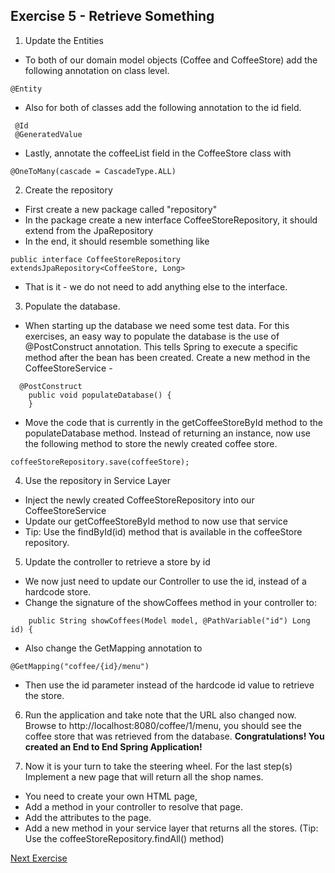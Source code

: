 ## Exercise 5 - Retrieve Something

1. Update the Entities
* To both of our domain model objects (Coffee and CoffeeStore) add the following annotation on class level.
```
@Entity
```
 * Also for both of classes add the following annotation to the id field.
```
 @Id
 @GeneratedValue
```
* Lastly, annotate the coffeeList field in the CoffeeStore class with
```
@OneToMany(cascade = CascadeType.ALL)
```
2. Create the repository
* First create a new package called "repository"
* In the package create a new interface CoffeeStoreRepository, it should extend from the JpaRepository
* In the end, it should resemble something like
```
public interface CoffeeStoreRepository extendsJpaRepository<CoffeeStore, Long>
```
* That is it - we do not need to add anything else to the interface.
3. Populate the database. 
* When starting up the database we need some test data. For this exercises, an easy way to populate the database is the use of @PostConstruct annotation. This tells Spring to execute a specific method after the bean has been created.
Create a new method in the CoffeeStoreService - 
```
  @PostConstruct
    public void populateDatabase() {
    }
```
* Move the code that is currently in the getCoffeeStoreById method to the populateDatabase method. Instead of returning an instance, now use the following method to store the newly created coffee store.
```
coffeeStoreRepository.save(coffeeStore);
```

4. Use the repository in Service Layer
* Inject the newly created CoffeeStoreRepository into our CoffeeStoreService
* Update our getCoffeeStoreById method to now use that service
* Tip: Use the findById(id) method that is available in the coffeeStore repository. 
5. Update the controller to retrieve a store by id
* We now just need to update our Controller to use the id, instead of a hardcode store.
* Change the signature of the showCoffees method in your controller to: 
```
    public String showCoffees(Model model, @PathVariable("id") Long id) {
```
* Also change the GetMapping annotation to 
```
@GetMapping("coffee/{id}/menu")
```
* Then use the id parameter instead of the hardcode id value to retrieve the store.

6. Run the application and take note that the URL also changed now.
Browse to http://localhost:8080/coffee/1/menu, you should see the coffee store that was retrieved from the database. **Congratulations! You created an End to End Spring Application!** 

7. Now it is your turn to take the steering wheel. For the last step(s) Implement a new page that will return all the shop names. 
* You need to create your own HTML page, 
* Add a method in your controller to resolve that page.
* Add the attributes to the page.
* Add a new method in your service layer that returns all the stores. (Tip: Use the coffeeStoreRepository.findAll() method)


[Next Exercise](../documents/exercise5.md)